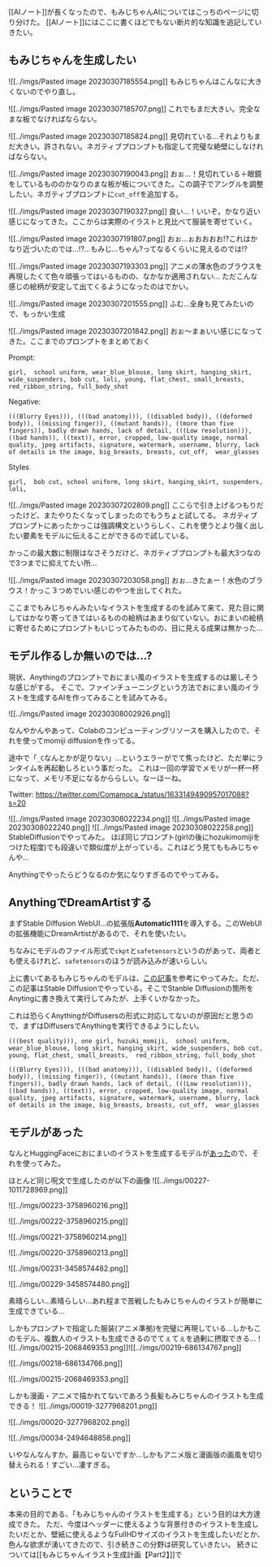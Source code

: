 [[AIノート]]が長くなったので、もみじちゃんAIについてはこっちのページに切り分けた。
[[AIノート]]にはここに書くほどでもない断片的な知識を追記していきたい。

## もみじちゃんを生成したい

![[../imgs/Pasted image 20230307185554.png]]
もみじちゃんはこんなに大きくないのでやり直し。


![[../imgs/Pasted image 20230307185707.png]]
これでもまだ大きい。完全なまな板でなければならない。


![[../imgs/Pasted image 20230307185824.png]]
見切れている...それよりもまだ大きい。許されない。ネガティブプロンプトも指定して完璧な絶壁にしなければならない。

![[../imgs/Pasted image 20230307190043.png]]
おぉ...！見切れている＋眼鏡をしているもののかなりのまな板が板についてきた。この調子でアングルを調整したい。ネガティブプロンプトに`cut_off`を追加する。

![[../imgs/Pasted image 20230307190327.png]]
良い...！いいぞ。かなり近い感じになってきた。ここからは実際のイラストと見比べて服装を寄せていく。

![[../imgs/Pasted image 20230307191807.png]]
おぉ...ぉおおおお!?これはかなり近づいたのでは...!?...もみじ...ちゃん?ってなるくらいに見えるのでは!?

![[../imgs/Pasted image 20230307193303.png]]
アニメの薄水色のブラウスを再現したくて色々頑張ってはいるものの、なかなか適用されない...
ただこんな感じの絵柄が安定して出てくるようになったのはでかい。

![[../imgs/Pasted image 20230307201555.png]]
ふむ...全身も見てみたいので、もっかい生成

![[../imgs/Pasted image 20230307201842.png]]
おぉ～まぁいい感じになってきた。ここまでのプロンプトをまとめておく

Prompt:
```
girl,  school uniform, wear_blue_blouse, long skirt, hanging_skirt, wide_suspenders, bob cut, loli, young, flat_chest, small_breasts,  red_ribbon_string, full_body_shot
```

Negative:
```
(((Blurry Eyes))), (((bad anatomy))), ((disabled body)), ((deformed body)), ((missing finger)), ((mutant hands)), ((more than five fingers)), badly drawn hands, lack of detail, (((Low resolution))), ((bad hands)), ((text)), error, cropped, low-quality image, normal quality, jpeg artifacts, signature, watermark, username, blurry, lack of details in the image, big_breasts, breasts, cut_off,  wear_glasses
```

Styles
```
girl,  bob cut, school uniform, long skirt, hanging_skirt, suspenders, loli, 
```

![[../imgs/Pasted image 20230307202809.png]]
ここらで引き上げるつもりだったけど、またやりたくなってしまったのでもうちょと試してる。
ネガティブプロンプトにあったかっこは強調構文というらしく、これを使うとより強く出したい要素をモデルに伝えることができるので試している。

かっこの最大数に制限はなさそうだけど、ネガティブプロンプトも最大3つなので3つまでに抑えてたい所...

![[../imgs/Pasted image 20230307203058.png]]
おぉ...きたぁー！水色のブラウス！かっこ３つめでいい感じのやつを出してくれた。

ここまでもみじちゃんみたいなイラストを生成するのを試みて来て、見た目に関してはかなり寄ってきてはいるものの絵柄はあまり似ていない。おにまいの絵柄に寄せるためにプロンプトもいじってみたものの、目に見える成果は無かった...

## モデル作るしか無いのでは...?

現状、Anythingのプロンプトでおにまい風のイラストを生成するのは厳しそうな感じがする。
そこで、ファインチューニングという方法でおにまい風のイラストを生成するAIを作ってみることを試みてみる。

![[../imgs/Pasted image 20230308002926.png]]

なんやかんやあって、Colabのコンピューティングリソースを購入したので、それを使ってmomiji diffusionを作ってる。

途中で「`_C`なんとかが足りない」...というエラーがでて焦ったけど、ただ単にランタイムを再起動しろという事だった。
これは一回の学習でメモリが一杯一杯になって、メモリ不足になるかららしい。なーほーね。

Twitter:
https://twitter.com/Comamoca_/status/1633149490957017088?s=20

![[../imgs/Pasted image 20230308022234.png]]
![[../imgs/Pasted image 20230308022240.png]]
![[../imgs/Pasted image 20230308022258.png]]
StableDiffusionでやってみた。
ほぼ同じプロンプト(girlの後にhozukimomijiをつけた程度)でも段違いで類似度が上がっている。これはどう見てももみじちゃんや...

Anythingでやったらどうなるのか気になりすぎるのでやってみる。

## AnythingでDreamArtistする
まずStable Diffusion WebUI...の拡張版**Automatic1111**を導入する。このWebUIの拡張機能にDreamArtistがあるので、それを使いたい。

ちなみにモデルのファイル形式で`ckpt`と`safetensors`というのがあって、両者とも使えるけれど、`safetensors`のほうが読み込みが速いらしい。

上に書いてあるもみじちゃんのモデルは、[この記事](http://cedro3.com/ai/dream-booth/)を参考にやってみた。ただ、この記事はStable Diffusionでやっている。そこでStanble Diffusionの箇所をAnytingに書き換えて実行してみたが、上手くいかなかった。

これは恐らくAnythingがDiffusersの形式に対応してないのが原因だと思うので、まずはDiffusersでAnythingを実行できるようにしたい。


```Prompt
(((best quality))), one girl, huzuki_momiji,  school uniform, wear_blue_blouse, long skirt, hanging_skirt, wide_suspenders, bob cut,  young, flat_chest, small_breasts,  red_ribbon_string, full_body_shot
```

```Negative
(((Blurry Eyes))), (((bad anatomy))), ((disabled body)), ((deformed body)), ((missing finger)), ((mutant hands)), ((more than five fingers)), badly drawn hands, lack of detail, (((Low resolution))), ((bad hands)), ((text)), error, cropped, low-quality image, normal quality, jpeg artifacts, signature, watermark, username, blurry, lack of details in the image, big_breasts, breasts, cut_off,  wear_glasses
```

## モデルがあった
なんとHuggingFaceにおにまいのイラストを生成するモデルが[あった](https://huggingface.co/alea31415/onimai-characters/tree/main)ので、それを使ってみた。

ほとんど同じ呪文で生成したのが以下の画像
![[../imgs/00227-1011728969.png]]

![[../imgs/00223-3758960216.png]]

![[../imgs/00222-3758960215.png]]

![[../imgs/00221-3758960214.png]]

![[../imgs/00220-3758960213.png]]

![[../imgs/00231-3458574482.png]]

![[../imgs/00229-3458574480.png]]

素晴らしい...素晴らしい...あれ程まで苦戦したもみじちゃんのイラストが簡単に生成できている...

しかもプロンプトで指定した服装(アニメ準拠)を完璧に再現している...しかもこのモデル、複数人のイラストも生成できるのでてぇてぇを過剰に摂取できる...！
![[../imgs/00215-2068469353.png]]![[../imgs/00219-686134767.png]]

![[../imgs/00218-686134766.png]]

![[../imgs/00215-2068469353.png]]

しかも漫画・アニメで描かれてないであろう長髪もみじちゃんのイラストも生成できる！
![[../imgs/00019-3277968201.png]]

![[../imgs/00020-3277968202.png]]

![[../imgs/00034-2494648858.png]]

いやなんなんすか。最高じゃないですか...しかもアニメ版と漫画版の画風を切り替えられる！すごい...凄すぎる。

## ということで
本来の目的である、「もみじちゃんのイラストを生成する」という目的は大方達成できた。
ただ、今度はヘッダーに使えるような背景付きのイラストを生成したいだとか、壁紙に使えるようなFullHDサイズのイラストを生成したいだとか、色んな欲求が湧いてきたので、引き続きこの分野は研究していきたい。
続きについては[[もみじちゃんイラスト生成計画【Part2】]]で